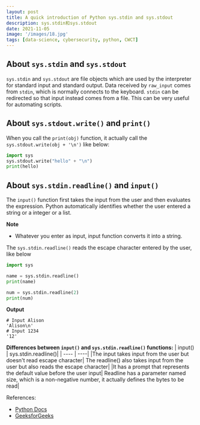 ```yaml
---
layout: post
title: A quick introduction of Python sys.stdin and sys.stdout
description: sys.stdin和sys.stdout
date: 2021-11-05
image: '/images/18.jpg'
tags: [data-science, cybersecurity, python, CWCT]
---
```


## About `sys.stdin` and `sys.stdout`
`sys.stdin` and `sys.stdout` are file objects which are used by the interpreter for standard input and standard output. 
Data received by `raw_input` comes from `stdin`, which is normally connects to the keyboard. `stdin` can be redirected 
so that input instead comes from a file. This can be very useful for automating scripts.

## About `sys.stdout.write()` and `print()`
When you call the `print(obj)` function, it actually call the `sys.stdout.write(obj + '\n')` like below:

```py
import sys
sys.stdout.write("hello" + "\n")
print(hello)
```

## About `sys.stdin.readline()` and `input()`

The `input()` function first takes the input from the user and then evaluates the expression. Python automatically identifies 
whether the user entered a string or a integer or a list.

  **Note**
  - Whatever you enter as input, input function converts it into a string. 

The `sys.stdin.readline()` reads the escape character entered by the user, like below

```python
import sys

name = sys.stdin.readline()
print(name)

num = sys.stdin.readline(2)
print(num)
```

**Output**
```
# Input Alison
'Alison\n'
# Input 1234
'12'
```

**Differences between `input()` and `sys.stdin.readline()` functions:**
| input() | sys.stdin.readline()|
| ---- | ----|
|The input takes input from the user but doesn't read escape character| The readline() also takes input from the user but also reads the escape character|
|It has a prompt that represents the default value before the user input| Readline has a parameter named size, which is a non-negative number, it actually defines the bytes to be read|


References:

* [Python Docs](https://docs.python.org/3/library/sys.html#sys.stdin)
* [GeeksforGeeks](https://www.geeksforgeeks.org/difference-between-input-and-sys-stdin-readline/)
